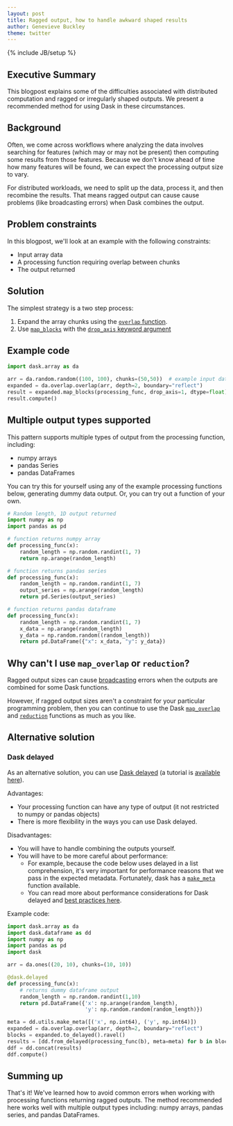 ```yaml
---
layout: post
title: Ragged output, how to handle awkward shaped results
author: Genevieve Buckley
theme: twitter
---
```

{% include JB/setup %}

## Executive Summary

This blogpost explains some of the difficulties associated with distributed computation and ragged or irregularly shaped outputs. We present a recommended method for using Dask in these circumstances.

## Background

Often, we come across workflows where analyzing the data involves searching for features (which may or may not be present) then computing some results from those features.
Because we don't know ahead of time how many features will be found, we can expect the processing output size to vary.

For distributed workloads, we need to split up the data, process it, and then recombine the results. That means ragged output can cause cause problems (like broadcasting errors) when Dask combines the output.

## Problem constraints

In this blogpost, we'll look at an example with the following constraints:

* Input array data
* A processing function requiring overlap between chunks
* The output returned 

## Solution

The simplest strategy is a two step process:
1. Expand the array chunks using the [`overlap` function](https://docs.dask.org/en/latest/array-api.html?#dask.array.overlap.overlap).
2. Use [`map_blocks`](https://docs.dask.org/en/latest/array-api.html#dask.array.map_blocks) with the [`drop_axis` keyword argument](https://docs.dask.org/en/latest/array-api.html#dask.array.map_blocks)

## Example code
```python
import dask.array as da

arr = da.random.random((100, 100), chunks=(50,50))  # example input data
expanded = da.overlap.overlap(arr, depth=2, boundary="reflect")
result = expanded.map_blocks(processing_func, drop_axis=1, dtype=float)
result.compute()
```

## Multiple output types supported

This pattern supports multiple types of output from the processing function, including:
* numpy arrays
* pandas Series
* pandas DataFrames

You can try this for yourself using any of the example processing functions below, generating dummy data output. Or, you can try out a function of your own.

```python
# Random length, 1D output returned
import numpy as np
import pandas as pd

# function returns numpy array
def processing_func(x):
    random_length = np.random.randint(1, 7)
    return np.arange(random_length)

# function returns pandas series
def processing_func(x):
    random_length = np.random.randint(1, 7)
    output_series = np.arange(random_length)
    return pd.Series(output_series)

# function returns pandas dataframe
def processing_func(x):
    random_length = np.random.randint(1, 7)
    x_data = np.arange(random_length)
    y_data = np.random.random((random_length))
    return pd.DataFrame({"x": x_data, "y": y_data})
```

## Why can't I use `map_overlap` or `reduction`?

Ragged output sizes can cause [broadcasting](https://numpy.org/doc/stable/user/basics.broadcasting.html) errors when the outputs are combined for some Dask functions.

However, if ragged output sizes aren't a constraint for your particular programming problem, then you can continue to use the Dask [`map_overlap`](https://docs.dask.org/en/latest/array-api.html?#dask.array.overlap.map_overlap) and [`reduction`](https://docs.dask.org/en/latest/array-api.html?#dask.array.reduction) functions as much as you like.

## Alternative solution
### Dask delayed

As an alternative solution, you can use [Dask delayed](https://docs.dask.org/en/latest/delayed.html) (a tutorial is [available here](https://tutorial.dask.org/01_dask.delayed.html)).

Advantages:

* Your processing function can have any type of output (it not restricted to numpy or pandas objects)
* There is more flexibility in the ways you can use Dask delayed.

Disadvantages:

* You will have to handle combining the outputs yourself.
* You will have to be more careful about performance:
    * For example, because the code below uses delayed in a list comprehension, it's very important for performance reasons that we pass in the expected metadata. Fortunately, dask has a [`make_meta`](https://docs.dask.org/en/latest/dataframe-api.html#dask.dataframe.utils.make_meta) function available.
    * You can read more about performance considerations for Dask delayed and [best practices here](https://docs.dask.org/en/latest/delayed-best-practices.html).

Example code:

```python
import dask.array as da
import dask.dataframe as dd
import numpy as np
import pandas as pd
import dask

arr = da.ones((20, 10), chunks=(10, 10))

@dask.delayed
def processing_func(x):
    # returns dummy dataframe output
    random_length = np.random.randint(1,10)
    return pd.DataFrame({'x': np.arange(random_length),
                         'y': np.random.random(random_length)})

meta = dd.utils.make_meta([('x', np.int64), ('y', np.int64)])
expanded = da.overlap.overlap(arr, depth=2, boundary="reflect")
blocks = expanded.to_delayed().ravel()
results = [dd.from_delayed(processing_func(b), meta=meta) for b in blocks]
ddf = dd.concat(results)
ddf.compute()
```

## Summing up

That's it! We've learned how to avoid common errors when working with processing functions returning ragged outputs. The method recommended here works well with multiple output types including: numpy arrays, pandas series, and pandas DataFrames.
